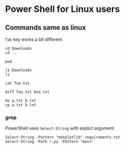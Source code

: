 # Power Shell for Linux users

## Commands same as linux
`Tab` key works a bit different 

```
cd Downloads
cd ..

pwd

ls Downloads
ls

cat foo.txt

diff foo.txt boo.txt

mv a.txt b.txt
cp a.txt b.txt
```

### grep
PowerShell uses `Select-String` with explict argument
```
Select-String -Pattern "matplotlib" requirements.txt
Select-String -Path *.py -Pattern "main"
```

[101]: https://developer.rackspace.com/blog/powershell-101-from-a-linux-guy
